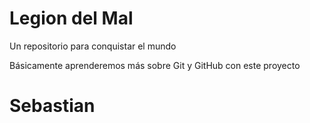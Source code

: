 # Legion del Mal
Un repositorio para conquistar el mundo

Básicamente aprenderemos más sobre Git y GitHub con este proyecto


# Sebastian